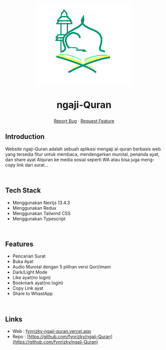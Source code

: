 <div align="center">
  <a href="https://www.indoquran.my.id">
    <img src="https://raw.githubusercontent.com/fynrizky/ngaji-Quran/master/assets/logo_ku.png" alt="Logo" width="300">
  </a>
  <h2 style="font-size:30px;" align="center"><strong>ngaji-Quran</strong></h2>
  <p align="center">
    <a href="https://github.com/fynrizky/ngaji-Quran/issues">Report Bug</a>
    ·
    <a href="https://github.com/fynrizky/ngaji-Quran/issues">Request Feature</a>
  </p>

</div>

## Introduction

Website ngaji-Quran adalah sebuah aplikasi mengaji al-quran berbasis web yang tersedia fitur untuk membaca, mendengarkan murotal, penanda ayat, dan share ayat Alquran ke media sosial seperti WA atau bisa juga meng-copy link dari surat...

<br/>

## Tech Stack

- Menggunakan Nextjs 13.4.3
- Menggunakan Redux
- Menggunakan Tailwind CSS
- Menggunakan Typescript

<br/>

## Features

- Pencarian Surat
- Buka Ayat
- Audio Murotal dengan 5 pilihan versi Qori/imam
- Dark/Light Mode
- Like ayat(no login)
- Bookmark ayat(no login)
- Copy Link ayat
- Share to WhastApp

<br/>

## Links

- Web : [fynrizky-ngaji-quran.vercel.app](https://www.fynrizky-ngaji-quran.vercel.app)
- Repo : [https://github.com/fynrizky/ngaji-Quran](https://github.com/fynrizky/ngaji-Quran)
